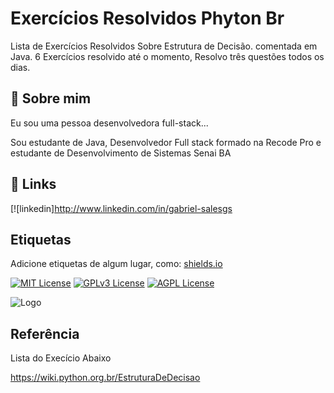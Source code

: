 
# Exercícios Resolvidos Phyton Br

Lista de Exercícios Resolvidos Sobre Estrutura de Decisão. comentada em Java.
6 Exercícios resolvido até o momento, Resolvo três questões todos os dias.
## 🚀 Sobre mim
Eu sou uma pessoa desenvolvedora full-stack...

Sou estudante de Java, Desenvolvedor Full stack formado na Recode Pro e estudante de Desenvolvimento de Sistemas Senai BA
## 🔗 Links
[![linkedin]http://www.linkedin.com/in/gabriel-salesgs

## Etiquetas

Adicione etiquetas de algum lugar, como: [shields.io](https://shields.io/)

[![MIT License](https://img.shields.io/badge/License-MIT-green.svg)](https://choosealicense.com/licenses/mit/)
[![GPLv3 License](https://img.shields.io/badge/License-GPL%20v3-yellow.svg)](https://opensource.org/licenses/)
[![AGPL License](https://img.shields.io/badge/license-AGPL-blue.svg)](http://www.gnu.org/licenses/agpl-3.0)


![Logo](https://dev-to-uploads.s3.amazonaws.com/uploads/articles/th5xamgrr6se0x5ro4g6.png)


## Referência
Lista do Execício Abaixo

https://wiki.python.org.br/EstruturaDeDecisao